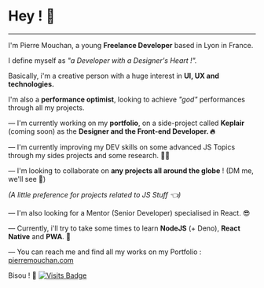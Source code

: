 # Hey ! 👋 

---

I'm Pierre Mouchan, a young **Freelance Developer** based in Lyon in France.

I define myself as *"a Developer with a Designer's Heart !".*

Basically, i'm a creative person with a huge interest in **UI, UX and technologies.**

I'm also a **performance optimist**, looking to achieve *"god"* performances through all my projects.

— I'm currently working on my **portfolio**, on a side-project called **Keplair** (coming soon) as the **Designer and the Front-end Developer. 🔥**

— I'm currently improving my DEV skills on some advanced JS Topics through my sides projects and some research. 👨‍💻

— I'm looking to collaborate on **any projects all around the globe** ! (DM me, we'll see 🌚)

*(A little preference for projects related to JS Stuff 👈)*

— I'm also looking for a Mentor (Senior Developer) specialised in React. 😎

— Currently, i'll try to take some times to learn **NodeJS** (+ Deno), **React Native** and **PWA**. 🤙

— You can reach me and find all my works on my Portfolio : [pierremouchan.com](https://pierremouchan.com)

Bisou ! 👋 [![Visits Badge](https://badges.pufler.dev/visits/PierreMouchan/git-badges)](https://badges.pufler.dev)
